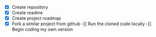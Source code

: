 -[x] Create repository
-[x] Create readme
-[x] Create project roadmap
-[x] Fork a similar project from github
-[] Run the cloned code locally
-[] Begin coding my own version

